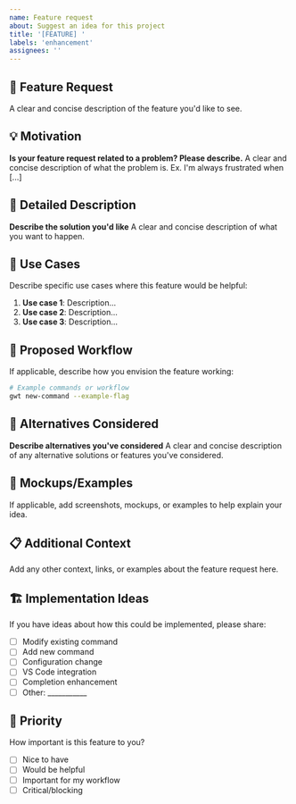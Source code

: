 ```yaml
---
name: Feature request
about: Suggest an idea for this project
title: '[FEATURE] '
labels: 'enhancement'
assignees: ''
---
```


## 🚀 Feature Request

A clear and concise description of the feature you'd like to see.

## 💡 Motivation

**Is your feature request related to a problem? Please describe.**
A clear and concise description of what the problem is. Ex. I'm always frustrated when [...]

## 📝 Detailed Description

**Describe the solution you'd like**
A clear and concise description of what you want to happen.

## 🎯 Use Cases

Describe specific use cases where this feature would be helpful:

1. **Use case 1**: Description...
2. **Use case 2**: Description...
3. **Use case 3**: Description...

## 🔄 Proposed Workflow

If applicable, describe how you envision the feature working:

```bash
# Example commands or workflow
gwt new-command --example-flag
```

## 🤔 Alternatives Considered

**Describe alternatives you've considered**
A clear and concise description of any alternative solutions or features you've considered.

## 📸 Mockups/Examples

If applicable, add screenshots, mockups, or examples to help explain your idea.

## 📋 Additional Context

Add any other context, links, or examples about the feature request here.

## 🏗️ Implementation Ideas

If you have ideas about how this could be implemented, please share:

- [ ] Modify existing command
- [ ] Add new command
- [ ] Configuration change
- [ ] VS Code integration
- [ ] Completion enhancement
- [ ] Other: ___________

## 🎯 Priority

How important is this feature to you?

- [ ] Nice to have
- [ ] Would be helpful
- [ ] Important for my workflow
- [ ] Critical/blocking